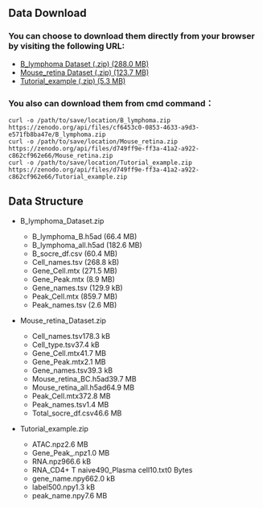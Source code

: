 ## Data Download
### You can choose to download them directly from your browser by visiting the following URL: 
- [B_lymphoma Dataset (.zip) (288.0 MB)](https://zenodo.org/record/8160180/files/B_lymphoma.zip?download=1)
- [Mouse_retina Dataset (.zip) (123.7 MB)](https://zenodo.org/record/8160180/files/Mouse_retina.zip?download=1)
- [Tutorial_example (.zip) (5.3 MB)](https://zenodo.org/record/8160180/files/Tutorial_example.zip?download=1)
  
### You also can download them from cmd command：
    curl -o /path/to/save/location/B_lymphoma.zip https://zenodo.org/api/files/cf6453c0-0853-4633-a9d3-e571fb8ba47e/B_lymphoma.zip
    curl -o /path/to/save/location/Mouse_retina.zip https://zenodo.org/api/files/d749ff9e-ff3a-41a2-a922-c862cf962e66/Mouse_retina.zip
    curl -o /path/to/save/location/Tutorial_example.zip https://zenodo.org/api/files/d749ff9e-ff3a-41a2-a922-c862cf962e66/Tutorial_example.zip
## Data Structure
- B_lymphoma_Dataset.zip
  - B_lymphoma_B.h5ad (66.4 MB)
  - B_lymphoma_all.h5ad (182.6 MB)
  - B_socre_df.csv (60.4 MB)
  - Cell_names.tsv (268.8 kB)
  - Gene_Cell.mtx (271.5 MB)
  - Gene_Peak.mtx (8.9 MB)
  - Gene_names.tsv (129.9 kB)
  - Peak_Cell.mtx (859.7 MB)
  - Peak_names.tsv (2.6 MB)

- Mouse_retina_Dataset.zip
  - Cell_names.tsv178.3 kB
  - Cell_type.tsv37.4 kB
  - Gene_Cell.mtx41.7 MB
  - Gene_Peak.mtx2.1 MB
  - Gene_names.tsv39.3 kB
  - Mouse_retina_BC.h5ad39.7 MB
  - Mouse_retina_all.h5ad64.9 MB
  - Peak_Cell.mtx372.8 MB
  - Peak_names.tsv1.4 MB
  - Total_socre_df.csv46.6 MB
 
- Tutorial_example.zip
  - ATAC.npz2.6 MB
  - Gene_Peak_.npz1.0 MB
  - RNA.npz966.6 kB
  - RNA_CD4+ T naive490_Plasma cell10.txt0 Bytes
  - gene_name.npy662.0 kB
  - label500.npy1.3 kB
  - peak_name.npy7.6 MB
